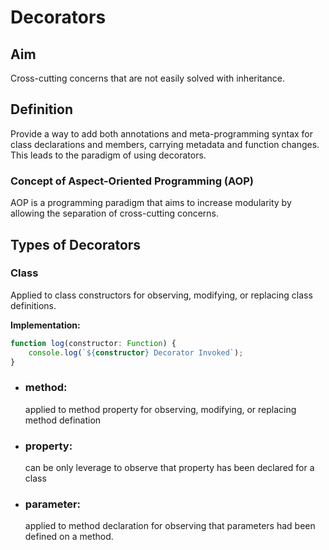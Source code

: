 # Decorators

## Aim
Cross-cutting concerns that are not easily solved with inheritance.

## Definition
Provide a way to add both annotations and meta-programming syntax for class declarations and members, carrying metadata and function changes. This leads to the paradigm of using decorators.

### Concept of Aspect-Oriented Programming (AOP)
AOP is a programming paradigm that aims to increase modularity by allowing the separation of cross-cutting concerns.

## Types of Decorators

### Class
Applied to class constructors for observing, modifying, or replacing class definitions.

**Implementation:**

```typescript
function log(constructor: Function) {
    console.log(`${constructor} Decorator Invoked`);
}
```
- ### method:
    applied to method property for observing, modifying, or replacing method defination
- ### property:
    can be only leverage to observe that property has been declared for a class
- ### parameter:
    applied to method declaration for observing that parameters had been defined on a method.


